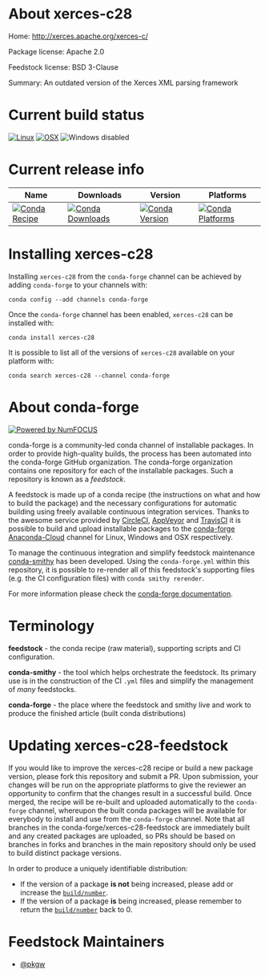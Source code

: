 <!--
# -*- mode: jinja -*-
-->

About xerces-c28
================

Home: http://xerces.apache.org/xerces-c/

Package license: Apache 2.0

Feedstock license: BSD 3-Clause

Summary: An outdated version of the Xerces XML parsing framework



Current build status
====================

[![Linux](https://img.shields.io/circleci/project/github/conda-forge/xerces-c28-feedstock/master.svg?label=Linux)](https://circleci.com/gh/conda-forge/xerces-c28-feedstock)
[![OSX](https://img.shields.io/travis/conda-forge/xerces-c28-feedstock/master.svg?label=macOS)](https://travis-ci.org/conda-forge/xerces-c28-feedstock)
![Windows disabled](https://img.shields.io/badge/Windows-disabled-lightgrey.svg)

Current release info
====================

| Name | Downloads | Version | Platforms |
| --- | --- | --- | --- |
| [![Conda Recipe](https://img.shields.io/badge/recipe-xerces--c28-green.svg)](https://anaconda.org/conda-forge/xerces-c28) | [![Conda Downloads](https://img.shields.io/conda/dn/conda-forge/xerces-c28.svg)](https://anaconda.org/conda-forge/xerces-c28) | [![Conda Version](https://img.shields.io/conda/vn/conda-forge/xerces-c28.svg)](https://anaconda.org/conda-forge/xerces-c28) | [![Conda Platforms](https://img.shields.io/conda/pn/conda-forge/xerces-c28.svg)](https://anaconda.org/conda-forge/xerces-c28) |

Installing xerces-c28
=====================

Installing `xerces-c28` from the `conda-forge` channel can be achieved by adding `conda-forge` to your channels with:

```
conda config --add channels conda-forge
```

Once the `conda-forge` channel has been enabled, `xerces-c28` can be installed with:

```
conda install xerces-c28
```

It is possible to list all of the versions of `xerces-c28` available on your platform with:

```
conda search xerces-c28 --channel conda-forge
```


About conda-forge
=================

[![Powered by NumFOCUS](https://img.shields.io/badge/powered%20by-NumFOCUS-orange.svg?style=flat&colorA=E1523D&colorB=007D8A)](http://numfocus.org)

conda-forge is a community-led conda channel of installable packages.
In order to provide high-quality builds, the process has been automated into the
conda-forge GitHub organization. The conda-forge organization contains one repository
for each of the installable packages. Such a repository is known as a *feedstock*.

A feedstock is made up of a conda recipe (the instructions on what and how to build
the package) and the necessary configurations for automatic building using freely
available continuous integration services. Thanks to the awesome service provided by
[CircleCI](https://circleci.com/), [AppVeyor](https://www.appveyor.com/)
and [TravisCI](https://travis-ci.org/) it is possible to build and upload installable
packages to the [conda-forge](https://anaconda.org/conda-forge)
[Anaconda-Cloud](https://anaconda.org/) channel for Linux, Windows and OSX respectively.

To manage the continuous integration and simplify feedstock maintenance
[conda-smithy](https://github.com/conda-forge/conda-smithy) has been developed.
Using the ``conda-forge.yml`` within this repository, it is possible to re-render all of
this feedstock's supporting files (e.g. the CI configuration files) with ``conda smithy rerender``.

For more information please check the [conda-forge documentation](https://conda-forge.org/docs/).

Terminology
===========

**feedstock** - the conda recipe (raw material), supporting scripts and CI configuration.

**conda-smithy** - the tool which helps orchestrate the feedstock.
                   Its primary use is in the construction of the CI ``.yml`` files
                   and simplify the management of *many* feedstocks.

**conda-forge** - the place where the feedstock and smithy live and work to
                  produce the finished article (built conda distributions)


Updating xerces-c28-feedstock
=============================

If you would like to improve the xerces-c28 recipe or build a new
package version, please fork this repository and submit a PR. Upon submission,
your changes will be run on the appropriate platforms to give the reviewer an
opportunity to confirm that the changes result in a successful build. Once
merged, the recipe will be re-built and uploaded automatically to the
`conda-forge` channel, whereupon the built conda packages will be available for
everybody to install and use from the `conda-forge` channel.
Note that all branches in the conda-forge/xerces-c28-feedstock are
immediately built and any created packages are uploaded, so PRs should be based
on branches in forks and branches in the main repository should only be used to
build distinct package versions.

In order to produce a uniquely identifiable distribution:
 * If the version of a package **is not** being increased, please add or increase
   the [``build/number``](https://conda.io/docs/user-guide/tasks/build-packages/define-metadata.html#build-number-and-string).
 * If the version of a package **is** being increased, please remember to return
   the [``build/number``](https://conda.io/docs/user-guide/tasks/build-packages/define-metadata.html#build-number-and-string)
   back to 0.

Feedstock Maintainers
=====================

* [@pkgw](https://github.com/pkgw/)

